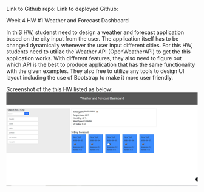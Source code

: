 Link to Github repo:
Link to deployed Github:

Week 4 HW #1 Weather and Forecast Dashboard

In thiS HW, studenst need to design a weather and forecast application based on the city input from the user. The application itself has to be changed dynamically whenever the user input different cities. For this HW, students need to utilize the Weather API (OpenWeatherAPI) to get the this application works. With different features, they also need to figure out which API is the best to produce application that has the same functionality with the given examples. They also free to utilize any tools to design UI layout including the use of Bootstrap to make it more user friendly.

Screenshot of the this HW listed as below:
![WeatheringWithUser](./screenshot.JPG)   